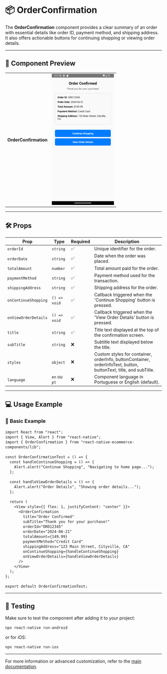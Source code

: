 # 📦 **OrderConfirmation**

The **OrderConfirmation** component provides a clear summary of an order with essential details like order ID, payment method, and shipping address. It also offers actionable buttons for continuing shopping or viewing order details.

---

## 📸 **Component Preview**

<table>
  <tr>
    <td><strong>OrderConfirmation</strong></td>
    <td><img src="../../Images/OrderConfirmation.png" alt="OrderConfirmation" width="200"/></td>
  </tr>
</table>

---

## 🛠️ **Props**

| Prop                 | Type         | Required | Description                                                                                                      |
| -------------------- | ------------ | -------- | ---------------------------------------------------------------------------------------------------------------- |
| `orderId`            | `string`     | ✅       | Unique identifier for the order.                                                                                 |
| `orderDate`          | `string`     | ✅       | Date when the order was placed.                                                                                  |
| `totalAmount`        | `number`     | ✅       | Total amount paid for the order.                                                                                 |
| `paymentMethod`      | `string`     | ✅       | Payment method used for the transaction.                                                                         |
| `shippingAddress`    | `string`     | ✅       | Shipping address for the order.                                                                                  |
| `onContinueShopping` | `() => void` | ✅       | Callback triggered when the 'Continue Shopping' button is pressed.                                               |
| `onViewOrderDetails` | `() => void` | ✅       | Callback triggered when the 'View Order Details' button is pressed.                                              |
| `title`              | `string`     | ✅       | Title text displayed at the top of the confirmation screen.                                                      |
| `subTitle`           | `string`     | ❌       | Subtitle text displayed below the title.                                                                         |
| `styles`             | `object`     | ❌       | Custom styles for container, orderInfo, buttonContainer, orderInfoText, button, buttonText, title, and subTitle. |
| `language`         | `en` ou `pt`                 | ❌          | Component language in Portuguese or English (default). |

---

## 💻 **Usage Example**

### 📝 **Basic Example**

```tsx
import React from "react";
import { View, Alert } from "react-native";
import { OrderConfirmation } from "react-native-ecommerce-components/lib";

const OrderConfirmationTest = () => {
  const handleContinueShopping = () => {
    Alert.alert("Continue Shopping", "Navigating to home page...");
  };

  const handleViewOrderDetails = () => {
    Alert.alert("Order Details", "Showing order details...");
  };

  return (
    <View style={{ flex: 1, justifyContent: "center" }}>
      <OrderConfirmation
        title="Order Confirmed"
        subTitle="Thank you for your purchase!"
        orderId="ORD12345"
        orderDate="2024-06-21"
        totalAmount={149.99}
        paymentMethod="Credit Card"
        shippingAddress="123 Main Street, Cityville, CA"
        onContinueShopping={handleContinueShopping}
        onViewOrderDetails={handleViewOrderDetails}
      />
    </View>
  );
};

export default OrderConfirmationTest;
```

---

## 🧪 **Testing**

Make sure to test the component after adding it to your project:

```sh
npx react-native run-android
```

or for iOS:

```sh
npx react-native run-ios
```

---

For more information or advanced customization, refer to the [main documentation](../../README.md).
